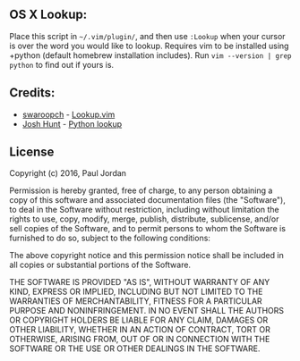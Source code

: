 ## OS X Lookup:
Place this script in `~/.vim/plugin/`, and then use `:Lookup` when your cursor
is over the word you would like to lookup.  Requires vim to be installed using
+python (default homebrew installation includes).  Run `vim --version | grep
python` to find out if yours is.

## Credits:
* [swaroopch](https://github.com/swaroopch) - 
[Lookup.vim](https://github.com/vim-scripts/lookup.vim)
* [Josh Hunt](http://apple.stackexchange.com/users/903/josh-hunt) - 
[Python lookup](http://apple.stackexchange.com/questions/90040/look-up-a-word-in-dictionary-app-in-terminalk)

## License
Copyright (c) 2016, Paul Jordan

Permission is hereby granted, free of charge, to any person obtaining a copy of
this software and associated documentation files (the "Software"), to deal in
the Software without restriction, including without limitation the rights to
use, copy, modify, merge, publish, distribute, sublicense, and/or sell copies
of the Software, and to permit persons to whom the Software is furnished to do
so, subject to the following conditions:

The above copyright notice and this permission notice shall be included in all
copies or substantial portions of the Software.

THE SOFTWARE IS PROVIDED "AS IS", WITHOUT WARRANTY OF ANY KIND, EXPRESS OR
IMPLIED, INCLUDING BUT NOT LIMITED TO THE WARRANTIES OF MERCHANTABILITY,
FITNESS FOR A PARTICULAR PURPOSE AND NONINFRINGEMENT. IN NO EVENT SHALL THE
AUTHORS OR COPYRIGHT HOLDERS BE LIABLE FOR ANY CLAIM, DAMAGES OR OTHER
LIABILITY, WHETHER IN AN ACTION OF CONTRACT, TORT OR OTHERWISE, ARISING FROM,
OUT OF OR IN CONNECTION WITH THE SOFTWARE OR THE USE OR OTHER DEALINGS IN THE
SOFTWARE.
